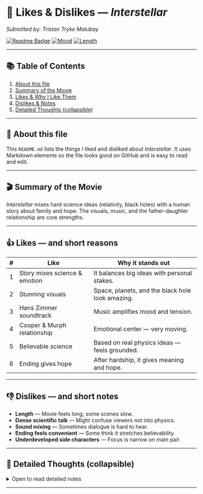 # 🌌 Likes & Dislikes — *Interstellar*
*Submitted by: Tristan Tryke Malubay*

[![Readme Badge](https://img.shields.io/badge/Film-Interstellar-blue)](https://www.imdb.com/title/tt0816692/)
[![Mood](https://img.shields.io/badge/Mood-Thoughtful-orange)]()
[![Length](https://img.shields.io/badge/Length-169%20min-lightgrey)]()

---

## 📚 Table of Contents
1. [About this file](#about-this-file)  
2. [Summary of the Movie](#summary-of-the-movie)  
3. [Likes & Why I Like Them](#likes--why-i-like-them)  
4. [Dislikes & Notes](#dislikes--notes)  
5. [Detailed Thoughts (collapsible)](#detailed-thoughts-collapsible)  

---

## 🔎 About this file
This `README.md` lists the things I liked and disliked about *Interstellar*. It uses Markdown elements so the file looks good on GitHub and is easy to read and edit.

---

## 🎬 Summary of the Movie
*Interstellar* mixes hard science ideas (relativity, black holes) with a human story about family and hope. The visuals, music, and the father-daughter relationship are core strengths.

---

## 👍 Likes — and short reasons

| # | Like | Why it stands out |
|---:|------|-------------------|
| 1 | Story mixes science & emotion | It balances big ideas with personal stakes. |
| 2 | Stunning visuals | Space, planets, and the black hole look amazing. |
| 3 | Hans Zimmer soundtrack | Music amplifies mood and tension. |
| 4 | Cooper & Murph relationship | Emotional center — very moving. |
| 5 | Believable science | Based on real physics ideas — feels grounded. |
| 6 | Ending gives hope | After hardship, it gives meaning and hope. |

---

## 👎 Dislikes — and short notes

- **Length** — Movie feels long; some scenes slow.
- **Dense scientific talk** — Might confuse viewers not into physics.
- **Sound mixing** — Sometimes dialogue is hard to hear.
- **Ending feels convenient** — Some think it stretches believability.
- **Underdeveloped side characters** — Focus is narrow on main pair.

---

## 🧠 Detailed Thoughts (collapsible)
<details>
<summary>Open to read detailed notes</summary>

### Likes — Details
- **Science + Emotion**: The big scientific concepts are framed through family — that’s what makes it hit emotionally.
- **Visuals**: Planet designs and the black hole are cinematic and memorable.
- **Soundtrack**: Zimmer’s organ-based themes are haunting and perfect for space.
- **Cooper & Murph**: Their arc is a clear emotional throughline.
- **Real physics**: The team consulted physicists; it avoids cheap sci-fi nonsense.

### Dislikes — Details
- **Pacing**: Some viewers may find the middle slow — long takes, slow reveals.
- **Confusing science**: Without patience or a guide, some equations / terms feel dense.
- **Sound mixing**: A few scenes drop the dialogue volume under effects.
- **Ending**: The emotional resolution may feel forced to those who want strict realism.
- **Side characters**: Secondary players are mainly functional to the plot.

</details>

---
